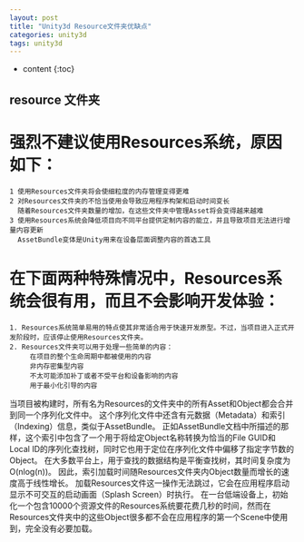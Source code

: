 ```yaml
---
layout: post
title: "Unity3d Resource文件夹优缺点"
categories: unity3d
tags: unity3d
---
```


* content
{:toc}


## resource 文件夹

# 强烈不建议使用Resources系统，原因如下：
	1 使用Resources文件夹将会使细粒度的内存管理变得更难
	2 对Resources文件夹的不恰当使用会导致应用程序构架和启动时间变长
	  随着Resources文件夹数量的增加，在这些文件夹中管理Asset将会变得越来越难
	3 使用Resources系统会降低项目向不同平台提供定制内容的能立，并且导致项目无法进行增量内容更新 
	  AssetBundle变体是Unity用来在设备层面调整内容的首选工具
  

# 在下面两种特殊情况中，Resources系统会很有用，而且不会影响开发体验：
	1. Resources系统简单易用的特点使其非常适合用于快速开发原型。不过，当项目进入正式开发阶段时，应该停止使用Resources文件夹。
	2. Resources文件夹可以用于处理一些简单的内容： 
		 在项目的整个生命周期中都被使用的内容
		 非内存密集型内容
		 不太可能添加补丁或者不受平台和设备影响的内容
		 用于最小化引导的内容 

当项目被构建时，所有名为Resources的文件夹中的所有Asset和Object都会合并到同一个序列化文件中。
这个序列化文件中还含有元数据（Metadata）和索引（Indexing）信息，类似于AssetBundle。
正如AssetBundle文档中所描述的那样，这个索引中包含了一个用于将给定Object名称转换为恰当的File GUID和Local ID的序列化查找树，同时它也用于定位在序列化文件中偏移了指定字节数的Object。
在大多数平台上，用于查找的数据结构是平衡查找树，其时间复杂度为O(nlog(n))。
因此，索引加载时间随Resources文件夹内Object数量而增长的速度高于线性增长。
加载Resources文件这一操作无法跳过，它会在应用程序启动显示不可交互的启动画面（Splash Screen）时执行。
在一台低端设备上，初始化一个包含10000个资源文件的Resources系统要花费几秒的时间，然而在Resources文件夹中的这些Object很多都不会在应用程序的第一个Scene中使用到，完全没有必要加载。